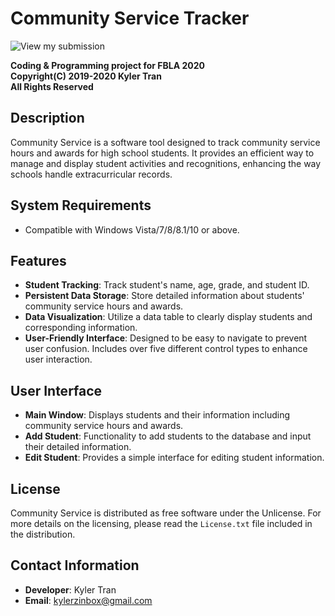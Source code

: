 # Community Service Tracker
![View my submission](https://www.youtube.com/watch?v=ZEJ6JCLO1gg)

**Coding & Programming project for FBLA 2020**  
**Copyright(C) 2019-2020 Kyler Tran**  
**All Rights Reserved**

## Description
Community Service is a software tool designed to track community service hours and awards for high school students. It provides an efficient way to manage and display student activities and recognitions, enhancing the way schools handle extracurricular records.

## System Requirements
- Compatible with Windows Vista/7/8/8.1/10 or above.

## Features
- **Student Tracking**: Track student's name, age, grade, and student ID.
- **Persistent Data Storage**: Store detailed information about students' community service hours and awards.
- **Data Visualization**: Utilize a data table to clearly display students and corresponding information.
- **User-Friendly Interface**: Designed to be easy to navigate to prevent user confusion. Includes over five different control types to enhance user interaction.

## User Interface
- **Main Window**: Displays students and their information including community service hours and awards.
- **Add Student**: Functionality to add students to the database and input their detailed information.
- **Edit Student**: Provides a simple interface for editing student information.

## License
Community Service is distributed as free software under the Unlicense. For more details on the licensing, please read the `License.txt` file included in the distribution.

## Contact Information
- **Developer**: Kyler Tran
- **Email**: [kylerzinbox@gmail.com](mailto:kylerzinbox@gmail.com)
